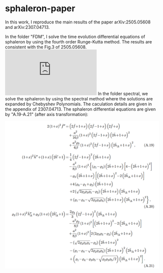 # sphaleron-paper

In this work, I reproduce the main results of the paper arXiv:2505.05608 and arXiv:2307.04713.

In the folder "FDM", I solve the time evolution differential equations of sphaleron by using the fourth order Runge-Kutta method. The results are consistent with the Fig.3 of 2505.05608.
![image](https://github.com/jiangsy36/sphaleron-paper/blob/main/FDM/fA.pdf)
In the folder spectral, we solve the sphaleron by using the spectral method where the solutions are expanded by Chebyshev Polynomials. The caculation details are given in the appendix of 2307.04713. The sphaleron differential equations are given by "A.19-A.21" (after axis transformation):


![image](https://github.com/jiangsy36/sphaleron-paper/blob/main/spectral/sphaleron.png)

